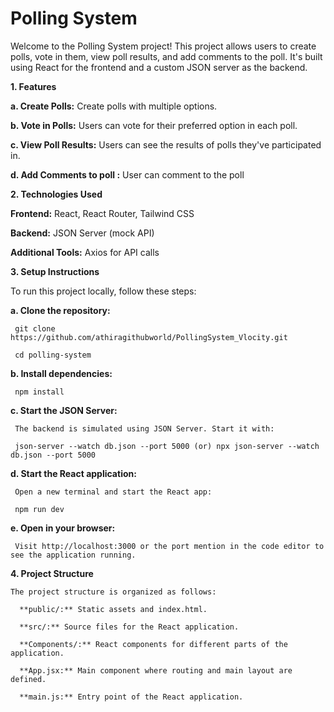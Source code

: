 # Polling System

Welcome to the Polling System project! This project allows users to create polls, vote in them, view poll results, and add comments to the poll. It's built using React for the frontend and a custom JSON server as the backend.

**1. Features**

   **a. Create Polls:** Create polls with multiple options.

   **b. Vote in Polls:** Users can vote for their preferred option in each poll.

   **c. View Poll Results:** Users can see the results of polls they've participated in.

   **d. Add Comments to poll :** User can comment to the poll


**2. Technologies Used**

   **Frontend:** React, React Router, Tailwind CSS

   **Backend:** JSON Server (mock API)

   **Additional Tools:** Axios for API calls



**3. Setup Instructions**

  To run this project locally, follow these steps:

   **a. Clone the repository:**

     git clone https://github.com/athiragithubworld/PollingSystem_Vlocity.git

     cd polling-system

   **b. Install dependencies:**

     npm install

     

   **c. Start the JSON Server:**

     The backend is simulated using JSON Server. Start it with:

     json-server --watch db.json --port 5000 (or) npx json-server --watch db.json --port 5000

   **d. Start the React application:**

     Open a new terminal and start the React app:

     npm run dev


   **e. Open in your browser:**

     Visit http://localhost:3000 or the port mention in the code editor to see the application running.


**4. Project Structure**

    The project structure is organized as follows:

      **public/:** Static assets and index.html.

      **src/:** Source files for the React application.

      **Components/:** React components for different parts of the application.

      **App.jsx:** Main component where routing and main layout are defined.

      **main.js:** Entry point of the React application.
